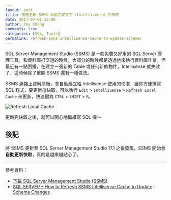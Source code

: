```yaml
---
layout: post
title: 快速更新 SSMS 自動完成文字（Intellisense）的快取
date: 2017-07-01 12:00
author: Poy Chang
comments: true
categories: [SQL, Tools]
permalink: refresh-ssms-intellisense-cache-to-update-scheme/
---
```

SQL Server Management Studio (SSMS) 是一款免費又好用的 SQL Server 管理工具，和資料庫打交道的時候，大部分的時候都是透過他來執行資料庫作業，但最近有一點困擾，在建立一張新的 Table 或任何新的物件，Intellisense 就失效了，這時候除了重開 SSMS 還有一種做法。

SSMS 連接上資料庫後，會自動建立給 Intellisense 使用的快取，讓你方便撰寫 SQL 程式，要更新這快取，可以執行 `Edit` > `IntelliSense` > `Refresh Local Cache` 來更新，快速鍵為 `CTRL` + `SHIFT` + `R`。

![Refresh Local Cache](http://i.imgur.com/0PeYse1.png)

更新完快取之後，就可以開心地繼續寫 SQL 囉～

## 後記

將 SSMS 更新至 SQL Server Management Studio 17.1 之後發現，SSMS 開始會**自動更新快取**，真的是越來越貼心了。

----------

參考資料：

* [下載 SQL Server Management Studio (SSMS)](https://docs.microsoft.com/zh-tw/sql/ssms/download-sql-server-management-studio-ssms?WT.mc_id=DT-MVP-5003022)
* [SQL SERVER – How to Refresh SSMS Intellisense Cache to Update Schema Changes](https://blog.sqlauthority.com/2013/07/04/sql-server-how-to-refresh-ssms-intellisense-cache-to-update-schema-changes/)